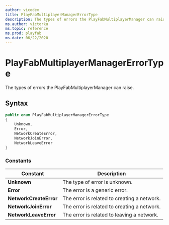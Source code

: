 ```yaml
---
author: vicodex
title: PlayFabMultiplayerManagerErrorType
description: The types of errors the PlayFabMultiplayerManager can raise.
ms.author: victorku
ms.topic: reference
ms.prod: playfab
ms.date: 06/22/2020
---
```


# PlayFabMultiplayerManagerErrorType

The types of errors the PlayFabMultiplayerManager can raise.

## Syntax

```csharp
public enum PlayFabMultiplayerManagerErrorType
{
    Unknown,
    Error,
    NetworkCreateError,
    NetworkJoinError,
    NetworkLeaveError
}
```

### Constants

| **Constant** | **Description** |
| --- | --- |
| **Unknown** | The type of error is unknown. |
| **Error** | The error is a generic error. |
| **NetworkCreateError** | The error is related to creating a network. |
| **NetworkJoinError** | The error is related to creating a network. |
| **NetworkLeaveError** | The error is related to leaving a network. |
